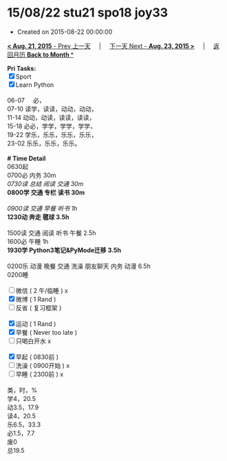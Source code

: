 # 15/08/22 stu21 spo18 joy33

- Created on 2015-08-22 00:00:00

[**< Aug. 21, 2015** - Prev 上一天](/lifelogs/2015/08/d21.md) &nbsp; &nbsp; | &nbsp; &nbsp; [下一天 Next - **Aug. 23, 2015 >**](/lifelogs/2015/08/d23.md) &nbsp; &nbsp; |  &nbsp; &nbsp; [返回月历 **Back to Month ^**](/lifelogs/2015/08/index.md)
<br/><div><strong>Pri Tasks:</strong></div><div><div><input checked="true" type="checkbox"/>Sport</div></div><div><input checked="true" type="checkbox"/>Learn Python</div><div><br/></div><div>06-07     必，</div><div>07-10 读学，读读，动动，动动，</div><div>11-14 动动，动读，读读，读读，</div><div>15-18 必必，学学，学学，学学，</div><div>19-22 学乐，乐乐，乐乐，乐乐，</div><div>23-02 乐乐，乐乐，乐乐。</div><div><br/></div><div><b># Time Detail</b></div><div>0630起</div><div>0700必 内务 30m</div><div><i>0730读 总结 阅读 交通 30m</i></div><div><b>080</b><b>0学 交通 专栏 读书 30m</b></div><div><b><br/></b></div><div><i>0900读 交通 早餐 听书 1h</i></div><div><b>1230动 奔走 毽球 3.5h</b></div><div><br/></div><div>1500读 交通 阅读 听书 午餐 2.5h</div><div>1600必 午睡 1h</div><div><strong>1930学 Python3笔记&amp;PyMode迁移 3.5</strong><strong>h</strong></div><div><br/></div><div>0200乐 动漫 晚餐 交通 洗澡 朋友聊天 内务 动漫 6.5h</div><div>0200睡</div><div><br/></div><div><input type="checkbox"/>微信 ( 2 午/临睡 ) x</div><div><input checked="true" type="checkbox"/>微博 ( 1 Rand ) </div><div><input type="checkbox"/>反省 ( 复习框架 ) </div><div><br/></div><div><div><input checked="true" type="checkbox"/>运动 ( 1 Rand ) </div><div><input checked="true" type="checkbox"/>早餐 ( Never too late ) </div></div><div><input type="checkbox"/>只喝白开水 x</div><div><br/></div><div><input checked="true" type="checkbox"/>早起 ( 0830前 ) </div><div><input type="checkbox"/>洗澡 ( 0900开始 ) x<br/></div><div><input type="checkbox"/>早睡 ( 2300前 ) x</div><div><br clear="none"/></div><div>类，时，%</div><div>学4，20.5</div><div>动3.5，17.9</div><div>读4，20.5</div><div>乐6.5，33.3</div><div>必1.5，7.7<br clear="none"/>废0<br clear="none"/>总19.5</div>
